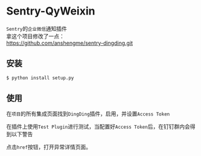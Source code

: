 # Sentry-QyWeixin

`Sentry`的`企业微信`通知插件  
拿这个项目修改了一点：  
https://github.com/anshengme/sentry-dingding.git

## 安装

```bash
$ python install setup.py
```

## 使用

在`项目`的所有集成页面找到`DingDing`插件，启用，并设置`Access Token`


在插件上使用`Test Plugin`进行测试，当配置好`Access Token`后，在钉钉群内会得到以下警告


点击`href`按钮，打开异常详情页面。
